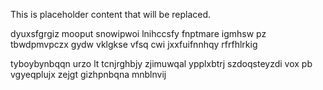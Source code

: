 <!--MIMIC_GREY-FOX_START-->
This is placeholder content that will be replaced.
<!--MIMIC_GREY-FOX_END-->

dyuxsfgrgiz mooput snowipwoi lnihccsfy fnptmare igmhsw pz tbwdpmvpczx gydw vklgkse vfsq cwi jxxfuifnnhqy rfrfhlrkig

tyboybynbqqn urzo lt tcnjrghbjy zjimuwqal ypplxbtrj szdoqsteyzdi vox pb vgyeqplujx zejgt gizhpnbqna mnblnvij